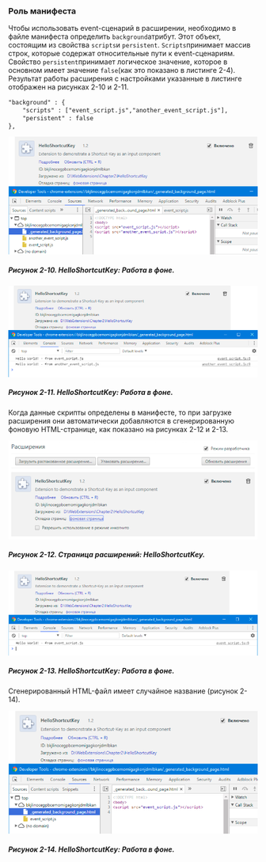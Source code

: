 ### Роль манифеста

Чтобы использовать event-сценарий в расширении, необходимо в файле манифеста определить `background`атрибут. Этот объект, состоящим из свойства `scripts`и `persistent`. `Scripts`принимает массив строк, которые содержат относительные пути к event-сценариям. Свойство `persistent`принимает логическое значение, которое в основном имеет значение `false`\(как это показано в листинге 2-4\). Результат работы расширения с настройками указанные в листинге отображен на рисунках 2-10 и 2-11.

```
"background" : {
    "scripts" : ["event_script.js","another_event_script.js"],
    "persistent" : false
},
```

![Рисунок 2-10. HelloShortcutKey: Работа в фоне](/assets/figure-2-10.png)

##### Рисунок 2-10. _HelloShortcutKey: Работа в фоне._

![Рисунок 2-11. HelloShortcutKey: Работа в фоне](/assets/figure-2-11.png)

##### Рисунок 2-11. _HelloShortcutKey: Работа в фоне._

Когда данные скрипты определены в манифесте, то при загрузке расширения они автоматически добавляются в сгенерированную фоновую HTML-странице, как показано на рисунках 2-12 и 2-13.

![Рисунок 2-12. Страница расширений: HelloShortcutKey](/assets/figure-2-12.png)

##### Рисунок 2-12. _Страница расширений: HelloShortcutKey._

![Рисунок 2-13. HelloShortcutKey: Работа в фоне](/assets/figure-2-13.png)

##### Рисунок 2-13. _HelloShortcutKey: Работа в фоне._

Сгенерированный HTML-файл имеет случайное название \(рисунок 2-14\).

![Рисунок 2-14. HelloShortcutKey: Работа в фоне](/assets/figure-2-14.png)

##### Рисунок 2-14. _HelloShortcutKey: Работа в фоне._



